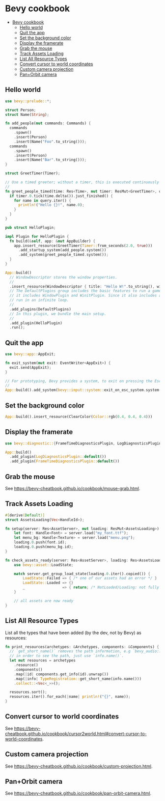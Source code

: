 # Bevy cookbook

- [Bevy cookbook](#bevy-cookbook)
  - [Hello world](#hello-world)
  - [Quit the app](#quit-the-app)
  - [Set the background color](#set-the-background-color)
  - [Display the framerate](#display-the-framerate)
  - [Grab the mouse](#grab-the-mouse)
  - [Track Assets Loading](#track-assets-loading)
  - [List All Resource Types](#list-all-resource-types)
  - [Convert cursor to world coordinates](#convert-cursor-to-world-coordinates)
  - [Custom camera projection](#custom-camera-projection)
  - [Pan+Orbit camera](#panorbit-camera)

## Hello world

```rust
use bevy::prelude::*;

struct Person;
struct Name(String);

fn add_people(mut commands: Commands) {
  commands
    .spawn()
    .insert(Person)
    .insert(Name("Foo".to_string()));
  commands
    .spawn()
    .insert(Person)
    .insert(Name("Bar".to_string()));
}

struct GreetTimer(Timer);

// Use a timed greeter; without a timer, this is executed continuously (see DefaultPlugins note).
//
fn greet_people_timed(time: Res<Time>, mut timer: ResMut<GreetTimer>, query: Query<&Name, With<Person>>) {
  if timer.0.tick(time.delta()).just_finished() {
    for name in query.iter() {
      println!("Hello {}!", name.0);
    }
  }
}

pub struct HelloPlugin;

impl Plugin for HelloPlugin {
  fn build(&self, app: &mut AppBuilder) {
    app.insert_resource(GreetTimer(Timer::from_seconds(2.0, true)))
      .add_startup_system(add_people.system())
      .add_system(greet_people_timed.system());
  }
}

App::build()
  // WindowDescriptor stores the window properties.
  //
  .insert_resource(WindowDescriptor { title: "Hello W!".to_string(), width: 1280., height: 720., ..Default::default() })
  // The DefaultPlugins group includes the basic features to run a game; it makes a window popup because
  // it includes WindowPlugin and WinitPlugin. Since it also includes an event loop, the systems will
  // run in an infinite loop.
  //
  .add_plugins(DefaultPlugins)
  // In this plugin, we bundle the main setup.
  //
  .add_plugin(HelloPlugin)
  .run();
```

## Quit the app

```rust
use bevy::app::AppExit;

fn exit_system(mut exit: EventWriter<AppExit>) {
  exit.send(AppExit);
}

// For prototyping, Bevy provides a system, to exit on pressing the Esc key:
//
App::build().add_system(bevy::input::system::exit_on_esc_system.system())
```

## Set the background color

```rust
App::build().insert_resource(ClearColor(Color::rgb(0.4, 0.4, 0.4)))
```

## Display the framerate

```rust
use bevy::diagnostic::{FrameTimeDiagnosticsPlugin, LogDiagnosticsPlugin};

App::build()
  .add_plugin(LogDiagnosticsPlugin::default())
  .add_plugin(FrameTimeDiagnosticsPlugin::default())
```

## Grab the mouse

See https://bevy-cheatbook.github.io/cookbook/mouse-grab.html.

## Track Assets Loading

```rust
#[derive(Default)]
struct AssetsLoading(Vec<HandleId>);

fn setup(server: Res<AssetServer>, mut loading: ResMut<AssetsLoading>) {
    let font: Handle<Font> = server.load("my_font.ttf");
    let menu_bg: Handle<Texture> = server.load("menu.png");
    loading.0.push(font.id);
    loading.0.push(menu_bg.id);
}

fn check_assets_ready(server: Res<AssetServer>, loading: Res<AssetsLoading>) {
    use bevy::asset::LoadState;

    match server.get_group_load_state(loading.0.iter().copied()) {
        LoadState::Failed => { /* one of our assets had an error */ }
        LoadState::Loaded => {}
        _                 => { return; /* NotLoaded/Loading: not fully ready yet */ }
    }

    // all assets are now ready
}
```

## List All Resource Types

List all the types that have been added (by the dev, not by Bevy) as resources:

```rust
fn print_resources(archetypes: &Archetypes, components: &Components) {
  // `get_short_name()` removes the path information, e.g `bevy_audio::audio::Audio` -> `Audio`;
  // in order to see the path, just use `info.name()`.
  let mut resources = archetypes
    .resource()
    .components()
    .map(|id| components.get_info(id).unwrap())
    .map(|info| TypeRegistration::get_short_name(info.name()))
    .collect::<Vec<_>>();

  resources.sort();
  resources.iter().for_each(|name| println!("{}", name));
}
```

## Convert cursor to world coordinates

See https://bevy-cheatbook.github.io/cookbook/cursor2world.html#convert-cursor-to-world-coordinates.

## Custom camera projection

See https://bevy-cheatbook.github.io/cookbook/custom-projection.html.

## Pan+Orbit camera

See https://bevy-cheatbook.github.io/cookbook/pan-orbit-camera.html.
